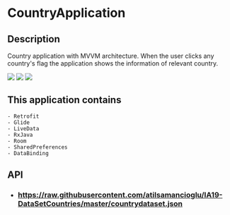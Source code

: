 # CountryApplication

## Description

Country application with MVVM architecture. When the user clicks any country's flag the application shows the information of relevant country.  

![](https://media.giphy.com/media/uZ6P7j3ecdGoupnFo7/giphy.gif)
![](https://media.giphy.com/media/i9hAOGq7m2Q6S5oamP/giphy.gif)
![](https://media.giphy.com/media/VRy9q6IxqrUitUGtzP/giphy.gif)



## This application contains

    - Retrofit
    - Glide
    - LiveData
    - RxJava
    - Room
    - SharedPreferences
    - DataBinding
    
## API
- ### https://raw.githubusercontent.com/atilsamancioglu/IA19-DataSetCountries/master/countrydataset.json
